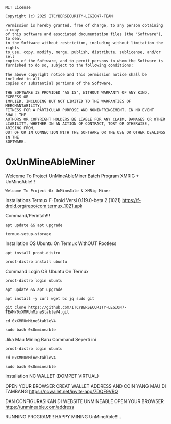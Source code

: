 ```
MIT License

Copyright (c) 2025 ITCYBERSECURITY-LEGION7-TEAM

Permission is hereby granted, free of charge, to any person obtaining a copy
of this software and associated documentation files (the "Software"), to deal
in the Software without restriction, including without limitation the rights
to use, copy, modify, merge, publish, distribute, sublicense, and/or sell
copies of the Software, and to permit persons to whom the Software is
furnished to do so, subject to the following conditions:

The above copyright notice and this permission notice shall be included in all
copies or substantial portions of the Software.

THE SOFTWARE IS PROVIDED "AS IS", WITHOUT WARRANTY OF ANY KIND, EXPRESS OR
IMPLIED, INCLUDING BUT NOT LIMITED TO THE WARRANTIES OF MERCHANTABILITY,
FITNESS FOR A PARTICULAR PURPOSE AND NONINFRINGEMENT. IN NO EVENT SHALL THE
AUTHORS OR COPYRIGHT HOLDERS BE LIABLE FOR ANY CLAIM, DAMAGES OR OTHER
LIABILITY, WHETHER IN AN ACTION OF CONTRACT, TORT OR OTHERWISE, ARISING FROM,
OUT OF OR IN CONNECTION WITH THE SOFTWARE OR THE USE OR OTHER DEALINGS IN THE
SOFTWARE.
```


# 0xUnMineAbleMiner
Welcome To Project UnMineAbleMiner Batch Program XMRIG + UnMineAble!!!
```
Welcome To Project 0x UnMineAble & XMRig Miner
```

Installations Termux F-Droid Versi 0.119.0-beta.2 (1021)
https://f-droid.org/repo/com.termux_1021.apk

Command/Perintah!!!

```
apt update && apt upgrade
```

```
termux-setup-storage
```

Installation OS Ubuntu On Termux WithOUT Rootless
```
apt install proot-distro
```


```
proot-distro install ubuntu
```


Command Login OS Ubuntu On Termux
```
proot-distro login ubuntu
```

```
apt update && apt upgrade
```

```
apt install -y curl wget bc jq sudo git
```

```
git clone https://github.com/ITCYBERSECURITY-LEGION7-TEAM/0xXMRUnMineStableV4.git
```

```
cd 0xXMRUnMineStableV4
```

```
sudo bash 0xUnmineable
```


Jika Mau Mining Baru Command Seperti ini
```
proot-distro login ubuntu
```

```
cd 0xXMRUnMineStableV4
```

```
sudo bash 0xUnmineable
```


installation NC WALLET (DOMPET VIRTUAL)

OPEN YOUR BROWSER 
CREAT WALLET ADDRESS AND COIN YANG MAU DI TAMBANG 
https://ncwallet.net/invite-app/7DQF9VRQ

DAN CONFIGURASIKAN DI WEBSITE UNMINEABLE
OPEN YOUR BROWSER
https://unmineable.com/address

RUNNING PROGRAM!!! HAPPY MINING UnMineAble!!!..
